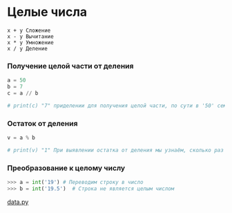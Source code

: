 # Целые числа

	x + y Сложение
	x - y Вычитание
	x * y Умножение
	x / y Деление

### Получение целой части от деления
```python
a = 50
b = 7
c = a // b

# print(c) "7" приделении для получения целой части, по сути в '50' семерка помещается 7 раз
```
### Остаток от деления
```python
v = a % b

# print(v) "1" При выявлении остатка от деления мы узнаём, сколько раз семерка помещается в 50, это 7 раз, потом 7*7 получаем 49 и отнитаем от 50. остаток от деления равно 1
```
### Преобразование к целому числу 
```python
>>> a = int('19') # Переводим строку в число
>>> b = int('19.5')  # Строка не является целым числом
```
[data.py](file:C:\code\Python_learn\Data_types_and_structures\data.py)
